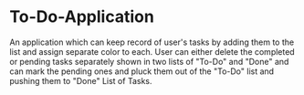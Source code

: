 # To-Do-Application
An application which can keep record of user's tasks by adding them to the list and assign separate color to each. User can either delete the completed or pending tasks separately shown in two lists of "To-Do" and "Done" and can mark the pending ones and pluck them out of the "To-Do" list and pushing them to "Done" List of Tasks.
